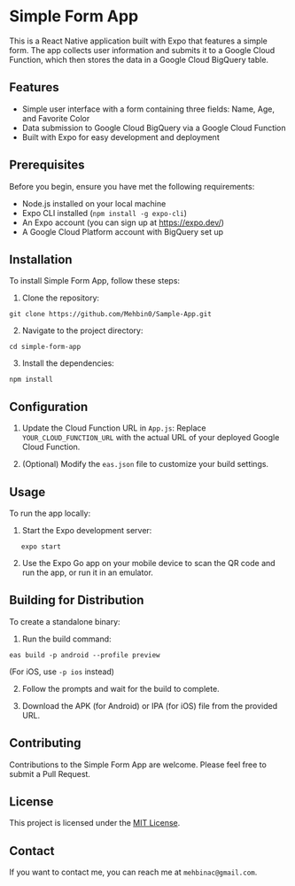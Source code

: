 # Simple Form App

This is a React Native application built with Expo that features a simple form. The app collects user information and submits it to a Google Cloud Function, which then stores the data in a Google Cloud BigQuery table.

## Features

- Simple user interface with a form containing three fields: Name, Age, and Favorite Color
- Data submission to Google Cloud BigQuery via a Google Cloud Function
- Built with Expo for easy development and deployment

## Prerequisites

Before you begin, ensure you have met the following requirements:
- Node.js installed on your local machine
- Expo CLI installed (`npm install -g expo-cli`)
- An Expo account (you can sign up at https://expo.dev/)
- A Google Cloud Platform account with BigQuery set up

## Installation

To install Simple Form App, follow these steps:

1. Clone the repository:
```
git clone https://github.com/Mehbin0/Sample-App.git
```
2. Navigate to the project directory:
```
cd simple-form-app
```
3. Install the dependencies:
```
npm install
```
## Configuration

1. Update the Cloud Function URL in `App.js`:
Replace `YOUR_CLOUD_FUNCTION_URL` with the actual URL of your deployed Google Cloud Function.

2. (Optional) Modify the `eas.json` file to customize your build settings.

## Usage

To run the app locally:

1. Start the Expo development server:
```
   expo start
```

2. Use the Expo Go app on your mobile device to scan the QR code and run the app, or run it in an emulator.

## Building for Distribution

To create a standalone binary:

1. Run the build command:
```
eas build -p android --profile preview
```
(For iOS, use `-p ios` instead)

2. Follow the prompts and wait for the build to complete.

3. Download the APK (for Android) or IPA (for iOS) file from the provided URL.

## Contributing

Contributions to the Simple Form App are welcome. Please feel free to submit a Pull Request.

## License

This project is licensed under the [MIT License](https://opensource.org/licenses/MIT).

## Contact

If you want to contact me, you can reach me at `mehbinac@gmail.com`.
